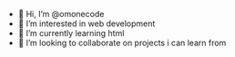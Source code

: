 - 👋 Hi, I’m @omonecode
- 👀 I’m interested in web development
- 🌱 I’m currently learning html
- 💞️ I’m looking to collaborate on projects i can learn from


<!---
omonecode/omonecode is a ✨ special ✨ repository because its `README.md` (this file) appears on your GitHub profile.
You can click the Preview link to take a look at your changes.
--->
